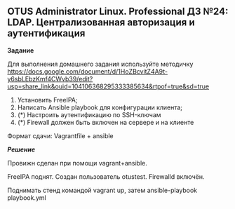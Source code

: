 ## OTUS Administrator Linux. Professional ДЗ №24: LDAP. Централизованная авторизация и аутентификация 

**Задание**

Для выполнения домашнего задания используйте методичку
https://docs.google.com/document/d/1HoZBcvitZ4A9t-y6sbLEbzKmf4CWvb39/edit?usp=share_link&ouid=104106368295333385634&rtpof=true&sd=true

1. Установить FreeIPA;
2. Написать Ansible playbook для конфигурации клиента;
3. (\*) Настроить аутентификацию по SSH-ключам
4. (\*) Firewall должен быть включен на сервере и на клиенте

Формат сдачи: Vagrantfile + ansible

**_Решение_**

Провижн сделан при помощи vagrant+ansible. 

FreeIPA поднят. Создан пользователь otustest. Firewalld включён. 


Поднимать стенд командой vagrant up, затем ansible-playbook playbook.yml